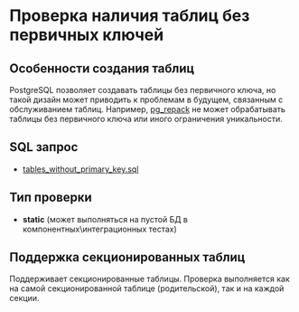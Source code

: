 # Проверка наличия таблиц без первичных ключей

## Особенности создания таблиц

PostgreSQL позволяет создавать таблицы без первичного ключа, но такой дизайн может приводить к проблемам в будущем,
связанным с обслуживанием таблиц.
Например, [pg_repack](https://github.com/reorg/pg_repack) не может обрабатывать таблицы без первичного ключа или иного ограничения уникальности.

## SQL запрос

- [tables_without_primary_key.sql](https://github.com/mfvanek/pg-index-health-sql/blob/master/sql/tables_without_primary_key.sql)

## Тип проверки

- **static** (может выполняться на пустой БД в компонентных\интеграционных тестах)

## Поддержка секционированных таблиц

Поддерживает секционированные таблицы.
Проверка выполняется как на самой секционированной таблице (родительской), так и на каждой секции.

